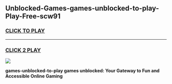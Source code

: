 
## Unblocked-Games-games-unblocked-to-play-Play-Free-scw91
<h3>
<a href="https://premium76.site?title=games-unblocked-to-play&ref=09A">CLICK TO PLAY</a></h3>
<hr>

<h3>
<a href="https://premium76.site?title=games-unblocked-to-play&ref=09A">CLICK 2 PLAY</a>
  
</h3>

<a href="https://premium76.site?title=games-unblocked-to-play&ref=09A"><img src="https://clearcache.store/games.png"></a>


**games-unblocked-to-play games unblocked: Your Gateway to Fun and Accessible Online Gaming**

